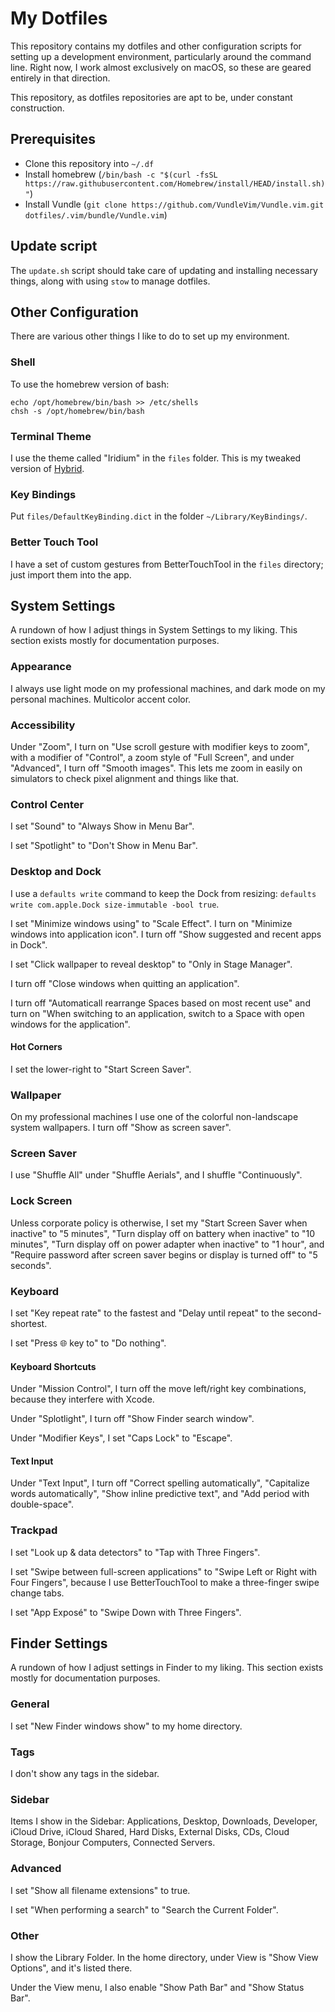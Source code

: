 # My Dotfiles

This repository contains my dotfiles and other configuration scripts for setting up a development environment, particularly around the command line. Right now, I work almost exclusively on macOS, so these are geared entirely in that direction.

This repository, as dotfiles repositories are apt to be, under constant construction.

## Prerequisites

- Clone this repository into `~/.df`
- Install homebrew (`/bin/bash -c "$(curl -fsSL https://raw.githubusercontent.com/Homebrew/install/HEAD/install.sh)"`)
- Install Vundle (`git clone https://github.com/VundleVim/Vundle.vim.git dotfiles/.vim/bundle/Vundle.vim`)

## Update script

The `update.sh` script should take care of updating and installing necessary things, along with using `stow` to manage dotfiles.

## Other Configuration

There are various other things I like to do to set up my environment.

### Shell

To use the homebrew version of bash:

```
echo /opt/homebrew/bin/bash >> /etc/shells
chsh -s /opt/homebrew/bin/bash
```

### Terminal Theme

I use the theme called "Iridium" in the `files` folder. This is my tweaked version of [Hybrid](https://github.com/w0ng/vim-hybrid).

### Key Bindings

Put `files/DefaultKeyBinding.dict` in the folder `~/Library/KeyBindings/`.

### Better Touch Tool

I have a set of custom gestures from BetterTouchTool in the `files` directory; just import them into the app.

## System Settings

A rundown of how I adjust things in System Settings to my liking. This section exists mostly for documentation purposes.

### Appearance

I always use light mode on my professional machines, and dark mode on my personal machines. Multicolor accent color.

### Accessibility

Under "Zoom", I turn on "Use scroll gesture with modifier keys to zoom", with a modifier of "Control", a zoom style of "Full Screen", and under "Advanced", I turn off "Smooth images". This lets me zoom in easily on simulators to check pixel alignment and things like that.

### Control Center

I set "Sound" to "Always Show in Menu Bar".

I set "Spotlight" to "Don't Show in Menu Bar".

### Desktop and Dock

I use a `defaults write` command to keep the Dock from resizing: `defaults write com.apple.Dock size-immutable -bool true`.

I set "Minimize windows using" to "Scale Effect". I turn on "Minimize windows into application icon". I turn off "Show suggested and recent apps in Dock".

I set "Click wallpaper to reveal desktop" to "Only in Stage Manager".

I turn off "Close windows when quitting an application".

I turn off "Automaticall rearrange Spaces based on most recent use" and turn on "When switching to an application, switch to a Space with open windows for the application".

#### Hot Corners

I set the lower-right to "Start Screen Saver".

### Wallpaper

On my professional machines I use one of the colorful non-landscape system wallpapers. I turn off "Show as screen saver".

### Screen Saver

I use "Shuffle All" under "Shuffle Aerials", and I shuffle "Continuously".

### Lock Screen

Unless corporate policy is otherwise, I set my "Start Screen Saver when inactive" to "5 minutes", "Turn display off on battery when inactive" to "10 minutes", "Turn display off on power adapter when inactive" to "1 hour", and "Require password after screen saver begins or display is turned off" to "5 seconds".

### Keyboard

I set "Key repeat rate" to the fastest and "Delay until repeat" to the second-shortest.

I set "Press 🌐 key to" to "Do nothing".

#### Keyboard Shortcuts

Under "Mission Control", I turn off the move left/right key combinations, because they interfere with Xcode.

Under "Splotlight", I turn off "Show Finder search window".

Under "Modifier Keys", I set "Caps Lock" to "Escape".

#### Text Input

Under "Text Input", I turn off "Correct spelling automatically", "Capitalize words automatically", "Show inline predictive text", and "Add period with double-space".

### Trackpad

I set "Look up & data detectors" to "Tap with Three Fingers".

I set "Swipe between full-screen applications" to "Swipe Left or Right with Four Fingers", because I use BetterTouchTool to make a three-finger swipe change tabs.

I set "App Exposé" to "Swipe Down with Three Fingers".

## Finder Settings

A rundown of how I adjust settings in Finder to my liking. This section exists mostly for documentation purposes.

### General

I set "New Finder windows show" to my home directory.

### Tags

I don't show any tags in the sidebar.

### Sidebar

Items I show in the Sidebar: Applications, Desktop, Downloads, Developer, iCloud Drive, iCloud Shared, Hard Disks, External Disks, CDs, Cloud Storage, Bonjour Computers, Connected Servers.

### Advanced

I set "Show all filename extensions" to true.

I set "When performing a search" to "Search the Current Folder".

### Other

I show the Library Folder. In the home directory, under View is "Show View Options", and it's listed there.

Under the View menu, I also enable "Show Path Bar" and "Show Status Bar".